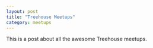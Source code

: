 ```yaml
---
layout: post
title: "Treehouse Meetups"
category: meetups
---
```


This is a post about all the awesome Treehouse meetups.